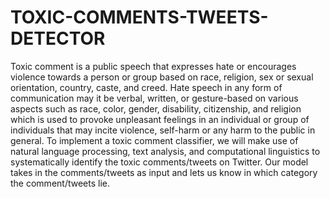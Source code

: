 # TOXIC-COMMENTS-TWEETS-DETECTOR
Toxic comment is a public speech that expresses hate or encourages violence towards a person or group based on race, religion, sex or sexual orientation, country, caste, and creed. Hate speech in any form of communication may it be verbal, written, or gesture-based on various aspects such as race, color, gender, disability, citizenship, and religion which is used to provoke unpleasant feelings in an individual or group of individuals that may incite violence, self-harm or any harm to the public in general. To implement a toxic comment classifier, we will make use of natural language processing, text analysis, and computational linguistics to systematically identify the toxic comments/tweets on Twitter. Our model takes in the comments/tweets as input and lets us know in which category the comment/tweets lie. 

